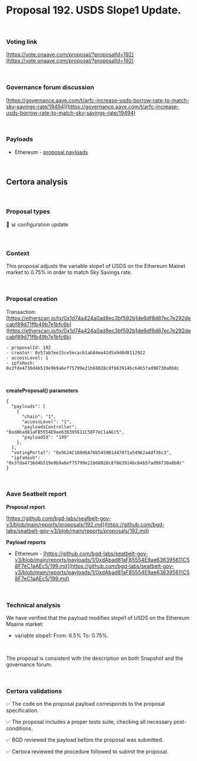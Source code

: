 # Proposal 192. USDS Slope1 Update.

<br>

### Voting link

[https://vote.onaave.com/proposal/?proposalId=192](https://vote.onaave.com/proposal/?proposalId=192)

<br>

### Governance forum discussion

[https://governance.aave.com/t/arfc-increase-usds-borrow-rate-to-match-sky-savings-rate/19494](https://governance.aave.com/t/arfc-increase-usds-borrow-rate-to-match-sky-savings-rate/19494)

<br>

### Payloads

* Ethereum - [proposal payloads](https://etherscan.io/address/0x3EA03216c8C186cF6D874F4594E66Fe0F3048F54#code)

<br>

## Certora analysis

<br>

### Proposal types

:wrench: :bar_chart: configuration update

<br>

### Context

This proposal adjusts the variable slope1 of USDS on the Ethereum Mainet market to 0.75% in order to match Sky Savings rate.

<br>

### Proposal creation

Transaction: [https://etherscan.io/tx/0x1d74a424a0ad8ec3bf592b1de6df8d87ec7e292decabf89d71ffb49b7e1bfc6b](https://etherscan.io/tx/0x1d74a424a0ad8ec3bf592b1de6df8d87ec7e292decabf89d71ffb49b7e1bfc6b)

```
- proposalId: 192
- creator: 0x57ab7ee15ce5ecacb1ab84ee42d5a9d0d8112922
- accessLevel: 1
- ipfsHash: 0x3fda4736d4b519e9b9a6ef75799e21b68028c8f663914bc64b5fad98730a0b8c
```

<br>

**createProposal() parameters**

```
{
  "payloads": [ 
    { 
      "chain": "1", 
      "accessLevel": "1", 
      "payloadsController": "0xdAbad81aF85554E9ae636395611C58F7eC1aAEc5", 
      "payloadId": "199" 
    }, 
  ], 
  "votingPortal": "0x9b24C168d6A76b5459B1d47071a54962a4df36c3", 
  "ipfsHash": "0x3fda4736d4b519e9b9a6ef75799e21b68028c8f663914bc64b5fad98730a0b8c" 
}

```

<br>

### Aave Seatbelt report

**Proposal report**

[https://github.com/bgd-labs/seatbelt-gov-v3/blob/main/reports/proposals/192.md](https://github.com/bgd-labs/seatbelt-gov-v3/blob/main/reports/proposals/192.md)

**Payload reports**

* Ethereum - [https://github.com/bgd-labs/seatbelt-gov-v3/blob/main/reports/payloads/1/0xdAbad81aF85554E9ae636395611C58F7eC1aAEc5/199.md](https://github.com/bgd-labs/seatbelt-gov-v3/blob/main/reports/payloads/1/0xdAbad81aF85554E9ae636395611C58F7eC1aAEc5/199.md)

<br>

### Technical analysis

We have verified that the payload modifies slope1 of USDS on the Ethereum Maaine market:

- variable slope1: From: 6.5%  To: 0.75%.

<br>

The proposal is consistent with the description on both Snapshot and the governance forum.

<br>

### Certora validations

:white_check_mark: The code on the proposal payload corresponds to the proposal specification.

:white_check_mark: The proposal includes a proper tests suite, checking all necessary post-conditions.

:white_check_mark: BGD reviewed the payload before the proposal was submitted.

:white_check_mark: Certora reviewed the procedure followed to submit the proposal.

